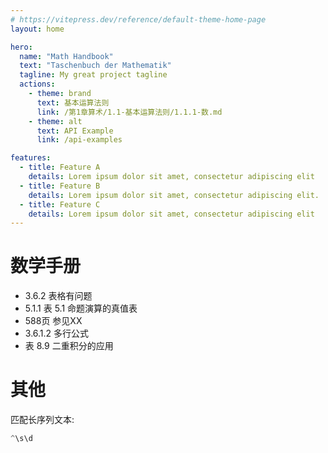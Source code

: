 ```yaml
---
# https://vitepress.dev/reference/default-theme-home-page
layout: home

hero:
  name: "Math Handbook"
  text: "Taschenbuch der Mathematik"
  tagline: My great project tagline
  actions:
    - theme: brand
      text: 基本运算法则
      link: /第1章算术/1.1-基本运算法则/1.1.1-数.md
    - theme: alt
      text: API Example
      link: /api-examples

features:
  - title: Feature A
    details: Lorem ipsum dolor sit amet, consectetur adipiscing elit
  - title: Feature B
    details: Lorem ipsum dolor sit amet, consectetur adipiscing elit.
  - title: Feature C
    details: Lorem ipsum dolor sit amet, consectetur adipiscing elit
---
```


# 数学手册
- 3.6.2 表格有问题
- 5.1.1 表 5.1 命题演算的真值表
- 588页 参见XX
- 3.6.1.2 多行公式
- 表 8.9 二重积分的应用

# 其他
匹配长序列文本:

```js
^\s\d
```
